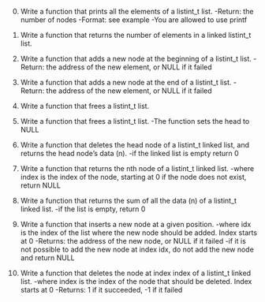 0. Write a function that prints all the elements of a listint_t list.
-Return: the number of nodes
-Format: see example
-You are allowed to use printf

1. Write a function that returns the number of elements in a linked listint_t list.

2. Write a function that adds a new node at the beginning of a listint_t list.
-Return: the address of the new element, or NULL if it failed

3. Write a function that adds a new node at the end of a listint_t list.
-Return: the address of the new element, or NULL if it failed

4. Write a function that frees a listint_t list.

5. Write a function that frees a listint_t list.
-The function sets the head to NULL

6. Write a function that deletes the head node of a listint_t linked list, and returns the head node’s data (n).
-if the linked list is empty return 0

7. Write a function that returns the nth node of a listint_t linked list.
-where index is the index of the node, starting at 0
if the node does not exist, return NULL

8. Write a function that returns the sum of all the data (n) of a listint_t linked list.
-if the list is empty, return 0

9. Write a function that inserts a new node at a given position.
-where idx is the index of the list where the new node should be added. Index starts at 0
-Returns: the address of the new node, or NULL if it failed
-if it is not possible to add the new node at index idx, do not add the new node and return NULL

10. Write a function that deletes the node at index index of a listint_t linked list.
-where index is the index of the node that should be deleted. Index starts at 0
-Returns: 1 if it succeeded, -1 if it failed
